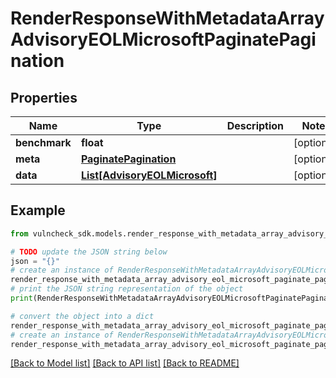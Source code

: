 # RenderResponseWithMetadataArrayAdvisoryEOLMicrosoftPaginatePagination


## Properties

Name | Type | Description | Notes
------------ | ------------- | ------------- | -------------
**benchmark** | **float** |  | [optional] 
**meta** | [**PaginatePagination**](PaginatePagination.md) |  | [optional] 
**data** | [**List[AdvisoryEOLMicrosoft]**](AdvisoryEOLMicrosoft.md) |  | [optional] 

## Example

```python
from vulncheck_sdk.models.render_response_with_metadata_array_advisory_eol_microsoft_paginate_pagination import RenderResponseWithMetadataArrayAdvisoryEOLMicrosoftPaginatePagination

# TODO update the JSON string below
json = "{}"
# create an instance of RenderResponseWithMetadataArrayAdvisoryEOLMicrosoftPaginatePagination from a JSON string
render_response_with_metadata_array_advisory_eol_microsoft_paginate_pagination_instance = RenderResponseWithMetadataArrayAdvisoryEOLMicrosoftPaginatePagination.from_json(json)
# print the JSON string representation of the object
print(RenderResponseWithMetadataArrayAdvisoryEOLMicrosoftPaginatePagination.to_json())

# convert the object into a dict
render_response_with_metadata_array_advisory_eol_microsoft_paginate_pagination_dict = render_response_with_metadata_array_advisory_eol_microsoft_paginate_pagination_instance.to_dict()
# create an instance of RenderResponseWithMetadataArrayAdvisoryEOLMicrosoftPaginatePagination from a dict
render_response_with_metadata_array_advisory_eol_microsoft_paginate_pagination_from_dict = RenderResponseWithMetadataArrayAdvisoryEOLMicrosoftPaginatePagination.from_dict(render_response_with_metadata_array_advisory_eol_microsoft_paginate_pagination_dict)
```
[[Back to Model list]](../README.md#documentation-for-models) [[Back to API list]](../README.md#documentation-for-api-endpoints) [[Back to README]](../README.md)



